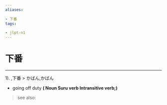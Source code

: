 ```yaml
---
aliases:
    
- 下番
tags:
    
- jlpt-n1
---
```


# 下番
---
1).
,下番 > かばん,かばん

- going off duty
**( Noun Suru verb Intransitive verb;)**
> see also: 
            
